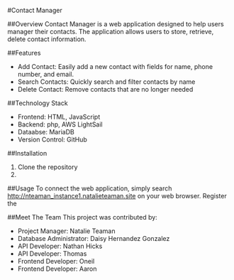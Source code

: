 #Contact Manager

##Overview
Contact Manager is a web application designed to help users manager their contacts. The application allows users to store, retrieve, delete contact information.

##Features
- Add Contact: Easily add a new contact with fields for name, phone number, and email.
- Search Contacts: Quickly search and filter contacts by name
- Delete Contact: Remove contacts that are no longer needed

##Technology Stack
- Frontend: HTML, JavaScript
- Backend: php, AWS LightSail
- Dataabse: MariaDB
- Version Control: GitHub

##Installation
1. Clone the repository
2. 

##Usage
To connect the web application, simply search  http://nteaman_instance1.natalieteaman.site on your web browser. Register the 

##Meet The Team
This project was contributed by:
- Project Manager: Natalie Teaman
- Database Administrator: Daisy Hernandez Gonzalez
- API Developer: Nathan Hicks
- API Developer: Thomas 
- Frontend Developer: Oneil 
- Frontend Developer: Aaron
